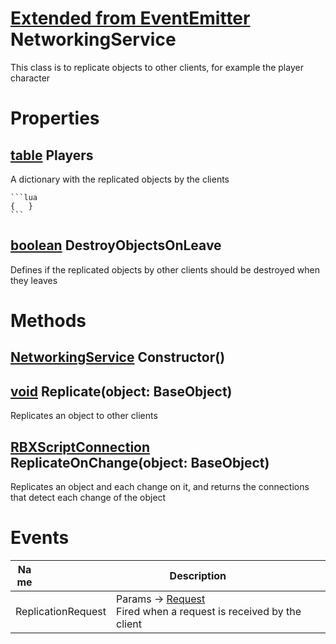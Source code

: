 # [Extended from EventEmitter](EventEmitter.md) NetworkingService 
This class is to replicate objects to other clients, for example the player character
	 
# Properties

## [table](table.md) Players 
A dictionary with the replicated objects by the clients
		 
	```lua 
	{ 	} 
	```
## [boolean](boolean.md) DestroyObjectsOnLeave
Defines if the replicated objects by other clients should be destroyed when they leaves
	


# Methods

## [NetworkingService](NetworkingService.md) Constructor() 
 
## [void](void.md) Replicate(object: BaseObject) 
 Replicates an object to other clients

## [RBXScriptConnection](Connection.md	) ReplicateOnChange(object: BaseObject) 
 Replicates an object and each change on it, and returns the connections that detect each change of the object
	

# Events
|<div style="width:20%; max-size: 20%">Name</div>|<div style="width:80%; max-size: 80%">Description</div>|
|---|---|
|ReplicationRequest|Params -> [Request](Request.md) <br>Fired when a request is received by the client<br>|



